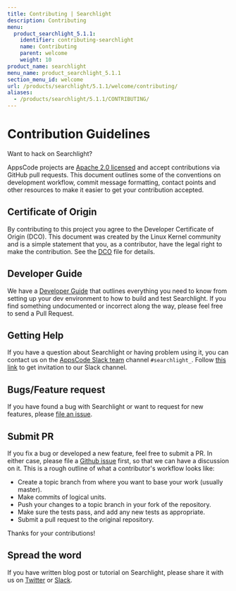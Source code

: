 ```yaml
---
title: Contributing | Searchlight
description: Contributing
menu:
  product_searchlight_5.1.1:
    identifier: contributing-searchlight
    name: Contributing
    parent: welcome
    weight: 10
product_name: searchlight
menu_name: product_searchlight_5.1.1
section_menu_id: welcome
url: /products/searchlight/5.1.1/welcome/contributing/
aliases:
  - /products/searchlight/5.1.1/CONTRIBUTING/
---
```


# Contribution Guidelines
Want to hack on Searchlight?

AppsCode projects are [Apache 2.0 licensed](https://github.com/appscode/searchlight/blob/master/LICENSE) and accept contributions via
GitHub pull requests.  This document outlines some of the conventions on
development workflow, commit message formatting, contact points and other
resources to make it easier to get your contribution accepted.

## Certificate of Origin

By contributing to this project you agree to the Developer Certificate of
Origin (DCO). This document was created by the Linux Kernel community and is a
simple statement that you, as a contributor, have the legal right to make the
contribution. See the [DCO](https://github.com/appscode/searchlight/blob/master/DCO) file for details.

## Developer Guide

We have a [Developer Guide](/docs/setup/developer-guide/overview.md) that outlines everything you need to know from setting up your
dev environment to how to build and test Searchlight. If you find something undocumented or incorrect along the way,
please feel free to send a Pull Request.

## Getting Help

If you have a question about Searchlight or having problem using it, you can contact us on the [AppsCode Slack team](https://appscode.slack.com/messages/C8M7LT2QK/details/) channel `#searchlight_`. Follow [this link](https://slack.appscode.com) to get invitation to our Slack channel.

## Bugs/Feature request

If you have found a bug with Searchlight or want to request for new features, please [file an issue](https://github.com/appscode/searchlight/issues/new).

## Submit PR

If you fix a bug or developed a new feature, feel free to submit a PR. In either case, please file a [Github issue](https://github.com/appscode/searchlight/issues/new) first, so that we can have a discussion on it. This is a rough outline of what a contributor's workflow looks like:


- Create a topic branch from where you want to base your work (usually master).
- Make commits of logical units.
- Push your changes to a topic branch in your fork of the repository.
- Make sure the tests pass, and add any new tests as appropriate.
- Submit a pull request to the original repository.

Thanks for your contributions!

## Spread the word

If you have written blog post or tutorial on Searchlight, please share it with us on [Twitter](https://twitter.com/AppsCodeHQ) or [Slack](https://slack.appscode.com).